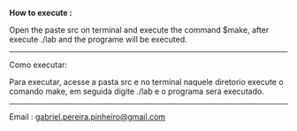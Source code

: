 **How to execute :**

Open the paste src on terminal and execute the command $make, after execute ./lab and the programe will be executed.



__________________________________________________________________________________________________________________________________________



Como executar:

Para executar, acesse a pasta src e no terminal naquele diretorio execute o comando make, em seguida digite ./lab e o programa sera executado.


__________________________________________________________________________________________________________________________________________

Email : gabriel.pereira.pinheiro@gmail.com
